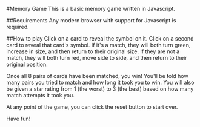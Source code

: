#Memory Game
This is a basic memory game written in Javascript.

##Requirements
Any modern browser with support for Javascript is required.

##How to play
Click on a card to reveal the symbol on it.  Click on a second card to reveal that card's symbol.  If it's a match, they will both turn green, increase in size, and then return to their original size.  If they are not a match, they will both turn red, move side to side, and then return to their original position.

Once all 8 pairs of cards have been matched, you win!  You'll be told how many pairs you tried to match and how long it took you to win.  You will also be given a star rating from 1 (the worst) to 3 (the best) based on how many match attempts it took you.

At any point of the game, you can click the reset button to start over.

Have fun!